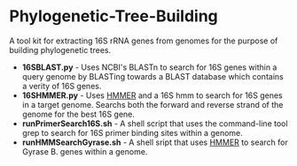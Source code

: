 Phylogenetic-Tree-Building
==========================
A tool kit for extracting 16S rRNA genes from genomes for the purpose of building phylogenetic trees.

* **16SBLAST.py** - Uses NCBI's BLASTn to search for 16S genes within a query genome by BLASTing towards a BLAST database which contains a verity of 16S genes.
* **16SHMMER.py** - Uses [HMMER](http://hmmer.janelia.org) and a 16S hmm to search for 16S genes in a target genome. Searchs both the forward and reverse strand of the genome for the best 16S gene.
* **runPrimerSearch16S.sh** - A shell script that uses the command-line tool grep to search for 16S primer binding sites within a genome. 
* **runHMMSearchGyrase.sh** - A shell sript that uses [HMMER](http://hmmer.janelia.org) to search for Gyrase B. genes within a genome.
